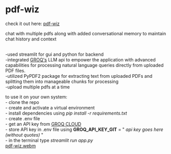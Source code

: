 # pdf-wiz
check it out here: <a href="https://pdf-wiz.streamlit.app"> pdf-wiz</a>

chat with multiple pdfs along with added conversational memory to maintain chat history and context

  <br>     -used streamlit for gui and python for backend 
  <br>     -integrated <a href="https://wow.groq.com/">GROQ's</a> LLM api to empower the application with advanced capabilities for processing natural language queries directly from uploaded PDF files.
  <br>     -utilized PyPDF2 package for extracting text from uploaded PDFs and splitting them into manageable chunks for processing
  <br>     -upload multiple pdfs at a time


to use it on your own system:
<br> - clone the repo
<br> - create and activate a virtual environment
<br> - install dependencies using _pip install -r requirements.txt_
<br> - create .env file
<br> - get an API key from <a href = "https://console.groq.com/keys"> GROQ CLOUD </a>
<br> - store API key in .env file using **GROQ_API_KEY_GIT** = "<i> api key goes here (without quotes)</i> "
<br> - in the terminal type _streamlit run app.py_
<br>
[pdf-wiz.webm](https://github.com/s1nghhhhh/pdf-wiz/assets/82044361/6a13aaf7-b9d7-46ff-a390-8883f62daa6f)
